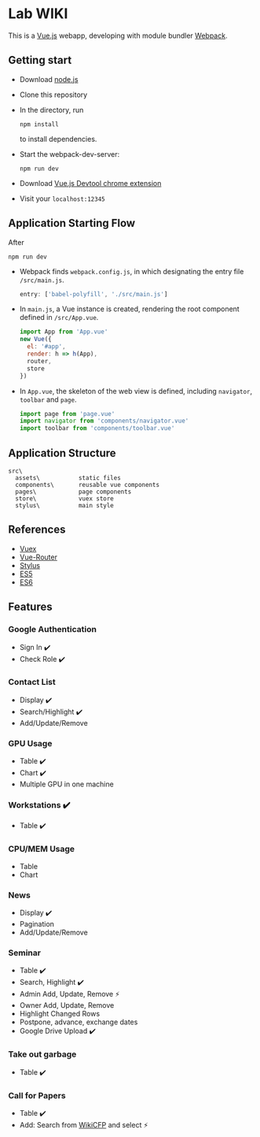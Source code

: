 # Lab WIKI

This is a [Vue.js](https://vuejs.org/) webapp, developing with module bundler [Webpack](https://webpack.js.org/).


## Getting start

- Download [node.js](https://nodejs.org/en/)

- Clone this repository

- In the directory, run
  ```
  npm install
  ```
  to install dependencies.

- Start the webpack-dev-server:
  ```
  npm run dev
  ```

- Download [Vue.js Devtool chrome extension](https://chrome.google.com/webstore/detail/vuejs-devtools/nhdogjmejiglipccpnnnanhbledajbpd)

- Visit your `localhost:12345`


## Application Starting Flow

After

```
npm run dev
```

- Webpack finds `webpack.config.js`, in which designating the entry file `/src/main.js`.
  ```javascript
  entry: ['babel-polyfill', './src/main.js']
  ```


- In `main.js`, a Vue instance is created, rendering the root component defined in `/src/App.vue`.
  ```javascript
  import App from 'App.vue'
  new Vue({
    el: '#app',
    render: h => h(App),
    router,
    store
  })
  ```

- In `App.vue`, the skeleton of the web view is defined, including `navigator`, `toolbar` and `page`.
  ```javascript
  import page from 'page.vue'
  import navigator from 'components/navigator.vue'
  import toolbar from 'components/toolbar.vue'
  ```


## Application Structure

```
src\
  assets\           static files
  components\       reusable vue components
  pages\            page components
  store\            vuex store
  stylus\           main style
```


## References

- [Vuex](https://vuex.vuejs.org/)
- [Vue-Router](https://router.vuejs.org/)
- [Stylus](http://stylus-lang.com/)
- [ES5](http://babeljs.io/learn-es2015/)
- [ES6](http://es6-features.org/)


## Features

### Google Authentication

- Sign In :heavy_check_mark:
- Check Role :heavy_check_mark:

### Contact List

- Display :heavy_check_mark:
- Search/Highlight :heavy_check_mark:
- Add/Update/Remove

### GPU Usage

- Table :heavy_check_mark:
- Chart :heavy_check_mark:
- Multiple GPU in one machine

### Workstations :heavy_check_mark:

- Table :heavy_check_mark:

### CPU/MEM Usage

- Table
- Chart

### News

- Display :heavy_check_mark:
- Pagination
- Add/Update/Remove

### Seminar

- Table :heavy_check_mark:
- Search, Highlight :heavy_check_mark:
- Admin Add, Update, Remove :zap:
- Owner Add, Update, Remove
- Highlight Changed Rows
- Postpone, advance, exchange dates
- Google Drive Upload :heavy_check_mark:

### Take out garbage

- Table :heavy_check_mark:

### Call for Papers

- Table :heavy_check_mark:
- Add: Search from [WikiCFP](http://www.wikicfp.com/cfp/) and select :zap:
